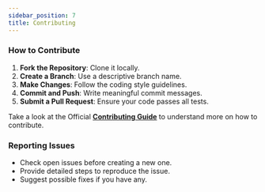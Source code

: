 ```yaml
---
sidebar_position: 7
title: Contributing
---
```


### **How to Contribute**

1. **Fork the Repository**: Clone it locally.
2. **Create a Branch**: Use a descriptive branch name.
3. **Make Changes**: Follow the coding style guidelines.
4. **Commit and Push**: Write meaningful commit messages.
5. **Submit a Pull Request**: Ensure your code passes all tests.

Take a look at the Official **[Contributing Guide](https://github.com/0xRadioAc7iv/rate-limiter/blob/master/CONTRIBUTING.md)** to understand more on how to contribute.

### **Reporting Issues**

- Check open issues before creating a new one.
- Provide detailed steps to reproduce the issue.
- Suggest possible fixes if you have any.
